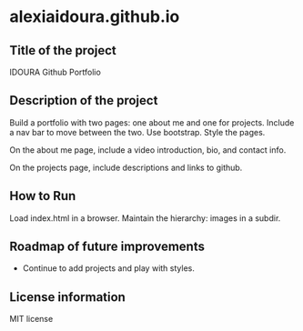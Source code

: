 # alexiaidoura.github.io
 
## Title of the project
IDOURA Github Portfolio 

## Description of the project
Build a portfolio with two pages: one about me and one for projects. Include a nav bar to move between the two. Use bootstrap. Style the pages.

On the about me page, include a video introduction, bio, and contact info. 

On the projects page, include descriptions and links to github.

## How to Run
Load index.html in a browser. Maintain the hierarchy: images in a subdir.

## Roadmap of future improvements
* Continue to add projects and play with styles.

## License information
MIT license